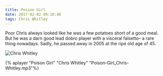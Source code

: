 ```yaml
---
title: Poison Girl
date: 2017-02-02 09:18:40
tags: Chris Whitley
---
```


Poor Chris always looked like he was a few potatoes short of a good meal. But he was a darn good lead dobro player with a visceral falsetto– a rare thing nowadays. 
Sadly, he passed away in 2005 at the ripe old age of 45.

![Chris Whitley](https://i.ytimg.com/vi/U_slY6VRPLo/maxresdefault.jpg)

{% aplayer "Poison Girl" "Chris Whitley" "Poison-Girl_Chris-Whitley.mp3"%}
